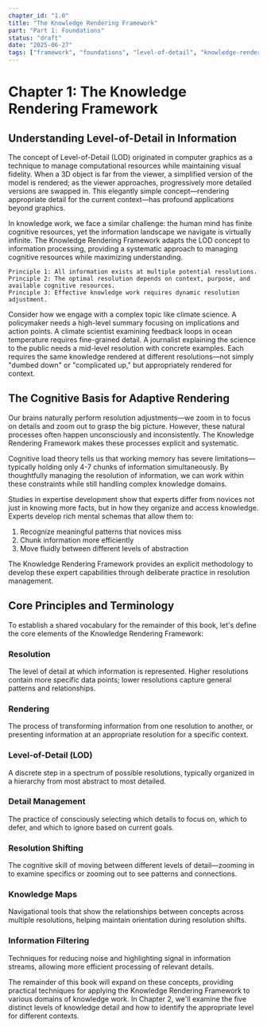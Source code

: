 ```yaml
---
chapter_id: "1.0"
title: "The Knowledge Rendering Framework"
part: "Part 1: Foundations"
status: "draft"
date: "2025-06-27"
tags: ["framework", "foundations", "level-of-detail", "knowledge-rendering"]
---
```


# Chapter 1: The Knowledge Rendering Framework

## Understanding Level-of-Detail in Information

The concept of Level-of-Detail (LOD) originated in computer graphics as a technique to manage computational resources while maintaining visual fidelity. When a 3D object is far from the viewer, a simplified version of the model is rendered; as the viewer approaches, progressively more detailed versions are swapped in. This elegantly simple concept—rendering appropriate detail for the current context—has profound applications beyond graphics.

In knowledge work, we face a similar challenge: the human mind has finite cognitive resources, yet the information landscape we navigate is virtually infinite. The Knowledge Rendering Framework adapts the LOD concept to information processing, providing a systematic approach to managing cognitive resources while maximizing understanding.

```
Principle 1: All information exists at multiple potential resolutions.
Principle 2: The optimal resolution depends on context, purpose, and available cognitive resources.
Principle 3: Effective knowledge work requires dynamic resolution adjustment.
```

Consider how we engage with a complex topic like climate science. A policymaker needs a high-level summary focusing on implications and action points. A climate scientist examining feedback loops in ocean temperature requires fine-grained detail. A journalist explaining the science to the public needs a mid-level resolution with concrete examples. Each requires the same knowledge rendered at different resolutions—not simply "dumbed down" or "complicated up," but appropriately rendered for context.

## The Cognitive Basis for Adaptive Rendering

Our brains naturally perform resolution adjustments—we zoom in to focus on details and zoom out to grasp the big picture. However, these natural processes often happen unconsciously and inconsistently. The Knowledge Rendering Framework makes these processes explicit and systematic.

Cognitive load theory tells us that working memory has severe limitations—typically holding only 4-7 chunks of information simultaneously. By thoughtfully managing the resolution of information, we can work within these constraints while still handling complex knowledge domains.

Studies in expertise development show that experts differ from novices not just in knowing more facts, but in how they organize and access knowledge. Experts develop rich mental schemas that allow them to:

1. Recognize meaningful patterns that novices miss
2. Chunk information more efficiently
3. Move fluidly between different levels of abstraction

The Knowledge Rendering Framework provides an explicit methodology to develop these expert capabilities through deliberate practice in resolution management.

## Core Principles and Terminology

To establish a shared vocabulary for the remainder of this book, let's define the core elements of the Knowledge Rendering Framework:

### Resolution
The level of detail at which information is represented. Higher resolutions contain more specific data points; lower resolutions capture general patterns and relationships.

### Rendering
The process of transforming information from one resolution to another, or presenting information at an appropriate resolution for a specific context.

### Level-of-Detail (LOD)
A discrete step in a spectrum of possible resolutions, typically organized in a hierarchy from most abstract to most detailed.

### Detail Management
The practice of consciously selecting which details to focus on, which to defer, and which to ignore based on current goals.

### Resolution Shifting
The cognitive skill of moving between different levels of detail—zooming in to examine specifics or zooming out to see patterns and connections.

### Knowledge Maps
Navigational tools that show the relationships between concepts across multiple resolutions, helping maintain orientation during resolution shifts.

### Information Filtering
Techniques for reducing noise and highlighting signal in information streams, allowing more efficient processing of relevant details.

The remainder of this book will expand on these concepts, providing practical techniques for applying the Knowledge Rendering Framework to various domains of knowledge work. In Chapter 2, we'll examine the five distinct levels of knowledge detail and how to identify the appropriate level for different contexts.
